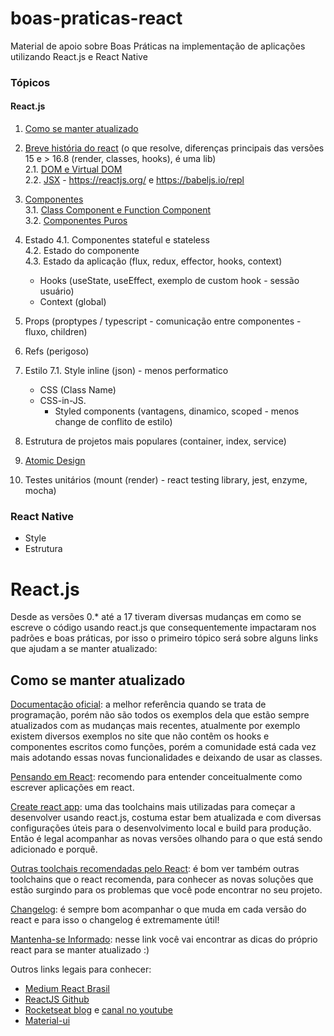 # boas-praticas-react
Material de apoio sobre Boas Práticas na implementação de aplicações utilizando React.js e React Native

### Tópicos 

#### React.js

1. [Como se manter atualizado](#como-se-manter-atualizado)
2. [Breve história do react](/02.%20Breve%20historia%20do%20react/README.md) (o que resolve, diferenças principais das versões 15 e > 16.8 (render, classes, hooks), é uma lib)  
  2.1. [DOM e Virtual DOM](02.%20Breve%20historia%20do%20react/README.md#DOM-e-Virtual-DOM)  
  2.2. [JSX](02.%20Breve%20historia%20do%20react/README.md#JSX) - <https://reactjs.org/> e <https://babeljs.io/repl>

3. [Componentes](03.%20Componentes/README.md)  
  3.1. [Class Component e Function Component](03.%20Componentes/README.md#Class-Component-e-Function-Component)  
  3.2. [Componentes Puros](03.%20Componentes/README.md#Componentes-Puros)

4. Estado
  4.1. Componentes stateful e stateless  
  4.2. Estado do componente  
  4.3. Estado da aplicação (flux, redux, effector, hooks, context)  
    - Hooks (useState, useEffect, exemplo de custom hook - sessão usuário)  
    - Context (global)

5. Props (proptypes / typescript - comunicação entre componentes - fluxo, children)

6. Refs (perigoso)

7. Estilo
  7.1. Style inline (json) - menos performatico  
    - CSS (Class Name)  
    - CSS-in-JS. 
      - Styled components (vantagens, dinamico, scoped - menos change de conflito de estilo)

8. Estrutura de projetos mais populares (container, index, service)

9. [Atomic Design](/09.%20Atomic%20Design/README.md) 

10. Testes unitários (mount (render) - react testing library, jest, enzyme, mocha)

### React Native

- Style
- Estrutura

# React.js

Desde as versões 0.* até a 17 tiveram diversas mudanças em como se escreve o código usando react.js que consequentemente impactaram nos padrões e boas práticas, por isso o primeiro tópico será sobre alguns links que ajudam a se manter atualizado:

## Como se manter atualizado

[Documentação oficial](https://pt-br.reactjs.org/docs/getting-started.html): a melhor referência quando se trata de programação, porém não são todos os exemplos dela que estão sempre atualizados com as mudanças mais recentes, atualmente por exemplo existem diversos exemplos no site que não contêm os hooks e componentes escritos como funções, porém a comunidade está cada vez mais adotando essas novas funcionalidades e deixando de usar as classes.

[Pensando em React](https://pt-br.reactjs.org/docs/thinking-in-react.html): recomendo para entender conceitualmente como escrever aplicações em react.

[Create react app](https://github.com/facebook/create-react-app): uma das toolchains mais utilizadas para começar a desenvolver usando react.js, costuma estar bem atualizada e com diversas configurações úteis para o desenvolvimento local e build para produção. Então é legal acompanhar as novas versões olhando para o que está sendo adicionado e porquê.

[Outras toolchais recomendadas pelo React](https://pt-br.reactjs.org/docs/create-a-new-react-app.html#recommended-toolchains): é bom ver também outras toolchains que o react recomenda, para conhecer as novas soluções que estão surgindo para os problemas que você pode encontrar no seu projeto.

[Changelog](https://github.com/facebook/react/blob/master/CHANGELOG.md): é sempre bom acompanhar o que muda em cada versão do react e para isso o changelog é extremamente útil!

[Mantenha-se Informado](https://pt-br.reactjs.org/docs/getting-started.html#staying-informed): nesse link você vai encontrar as dicas do próprio react para se manter atualizado :)

Outros links legais para conhecer:

- [Medium React Brasil](https://medium.com/reactbrasil/tagged/react)
- [ReactJS Github](https://github.com/reactjs)
- [Rocketseat blog](https://blog.rocketseat.com.br/tag/reactjs/) e [canal no youtube](https://www.youtube.com/c/RocketSeat)
- [Material-ui](https://material-ui.com/pt/)
